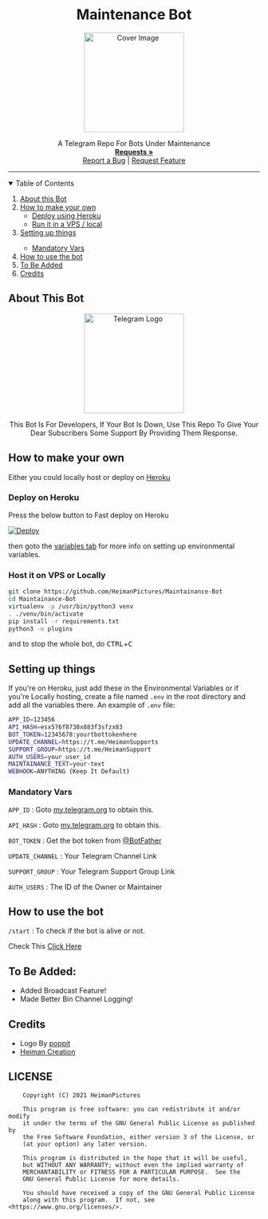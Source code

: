 <h1 align="center">Maintenance Bot</h1> 
<p align="center">
  <a href="https://github.com/HeimanPictures/Maintainance-Bot">
    <img src="https://github.com/HeimanPictures/Maintainance-Bot/blob/master/Maintainance-Bot.png" alt="Cover Image" width="200">
  </a>
<p align="center">
  <a href="https://github.com/HeimanPictures/Maintainance-Bot">
  </a>
  <p align="center">
    A Telegram Repo For Bots Under Maintenance
    <br />
    <a href="https://telegram.dog/HeimanSupport"><strong>Requests »</strong></a>
    <br />
    <a href="https://github.com/HeimanPictures/Maintainance-Bot/issues">Report a Bug</a>
    |
    <a href="https://github.com/HeimanPictures/Maintainance-Bot/issues">Request Feature</a>
  </p>
</p>

<hr>

<details open="open">
  <summary>Table of Contents</summary>
  <ol>
    <li>
      <a href="#about-this-bot">About this Bot</a>
    </li>
    <li>
      <a href="#how-to-make-your-own">How to make your own</a>
      <ul>
        <li><a href="#deploy-on-heroku">Deploy using Heroku</a></li>
        <li><a href="#host-it-on-vps-or-locally">Run it in a VPS / local</a></li>
      </ul>
    </li>
    <li><a href="#setting-up-things">Setting up things</a></li>
    <ul>
      <li><a href="#mandatory-vars">Mandatory Vars</a></li>
    </ul>
    <li><a href="#how-to-use-the-bot">How to use the bot</a></li>
    <li><a href="#to-be-added">To Be Added</a></li>
    <li><a href="#credits">Credits</a></li>
  </ol>
</details>


## About This Bot

<p align="center">
    <a href="https://github.com/HeimanPictures/Maintainance-Bot/">
        <img src="https://telegra.ph/file/b15170ea0826d49c730a3.png" height="200" width="200" alt="Telegram Logo">
    </a>
</p>
<p align='center'>
    This Bot Is For Developers, If Your Bot Is Down, Use This Repo To Give Your Dear Subscribers Some Support By Providing Them Response.
</p>


## How to make your own

Either you could locally host or deploy on [Heroku](https://heroku.com)

### Deploy on Heroku

Press the below button to Fast deploy on Heroku

[![Deploy](https://www.herokucdn.com/deploy/button.svg)](https://heroku.com/deploy?template=https://github.com/HeimanPictures/Maintainance-Bot/tree/master/)

then goto the <a href="#mandatory-vars">variables tab</a> for more info on setting up environmental variables.

### Host it on VPS or Locally

```sh
git clone https://github.com/HeimanPictures/Maintainance-Bot
cd Maintainance-Bot
virtualenv -p /usr/bin/python3 venv
. ./venv/bin/activate
pip install -r requirements.txt
python3 -m plugins
```

and to stop the whole bot,
 do <kbd>CTRL</kbd>+<kbd>C</kbd>

## Setting up things

If you're on Heroku, just add these in the Environmental Variables
or if you're Locally hosting, create a file named `.env` in the root directory and add all the variables there.
An example of `.env` file:

```sh
APP_ID=123456
API_HASH=esx576f8738x883f3sfzx83
BOT_TOKEN=12345678:yourtbottokenhere
UPDATE_CHANNEL=https://t.me/HeimanSupports
SUPPORT_GROUP=https://t.me/HeimanSupport
AUTH_USERS=your_user_id
MAINTAINANCE_TEXT=your-text
WEBHOOK=ANYTHING (Keep It Default)
```

### Mandatory Vars

`APP_ID` : Goto [my.telegram.org](https://my.telegram.org) to obtain this.

`API_HASH` : Goto [my.telegram.org](https://my.telegram.org) to obtain this.

`BOT_TOKEN` : Get the bot token from [@BotFather](https://telegram.dog/BotFather)

`UPDATE_CHANNEL` : Your Telegram Channel Link

`SUPPORT_GROUP` : Your Telegram Support Group Link

`AUTH_USERS` : The ID of the Owner or Maintainer


## How to use the bot

`/start` : To check if the bot is alive or not.

Check This [Click Here](#about-this-bot)

## To Be Added:
- Added Broadcast Feature!
- Made Better Bin Channel Logging!

## Credits

- Logo By [poppit](https://telegram.dog/poppit/)
- [Heiman Creation](https://github.com/HeimanPictures/)

## LICENSE

```
    Copyright (C) 2021 HeimanPictures

    This program is free software: you can redistribute it and/or modify
    it under the terms of the GNU General Public License as published by
    the Free Software Foundation, either version 3 of the License, or
    (at your option) any later version.

    This program is distributed in the hope that it will be useful,
    but WITHOUT ANY WARRANTY; without even the implied warranty of
    MERCHANTABILITY or FITNESS FOR A PARTICULAR PURPOSE.  See the
    GNU General Public License for more details.

    You should have received a copy of the GNU General Public License
    along with this program.  If not, see <https://www.gnu.org/licenses/>.
```
